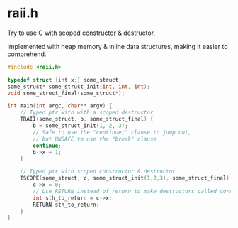 # raii.h

Try to use C with scoped constructor & destructor.

Implemented with heap memory & inline data structures, making it easier to comprehend.

```c
#include <raii.h>

typedef struct {int x;} some_struct;
some_struct* some_struct_init(int, int, int);
void some_struct_final(some_struct*);

int main(int argc, char** argv) {
    // Typed ptr with with a scoped destructor
    TRAII(some_struct, b, some_struct_final) {
        b = some_struct_init(1, 2, 3);
        // Safe to use the "continue;" clause to jump out,
        // but UNSAFE to use the "break" clause
        continue;
        b->x = 1;
    }

    // Typed ptr with scoped constructor & destructor
    TSCOPE(some_struct, c, some_struct_init(1,2,3), some_struct_final) {
        c->x = 0;
        // Use RETURN instead of return to make destructors called correctly.
        int sth_to_return = c->x;
        RETURN sth_to_return;
    }
}
```
